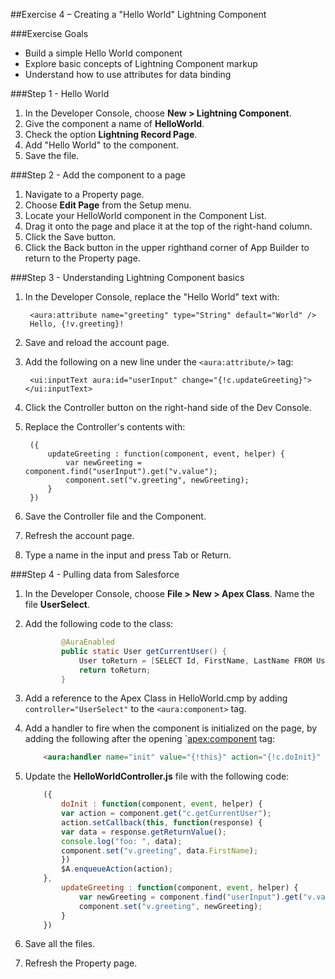 ##Exercise 4 – Creating a "Hello World" Lightning Component

###Exercise Goals

* Build a simple Hello World component
* Explore basic concepts of Lightning Component markup
* Understand how to use attributes for data binding

###Step 1 - Hello World

1. In the Developer Console, choose **New > Lightning Component**.
2. Give the component a name of **HelloWorld**.
3. Check the option **Lightning Record Page**.
4. Add "Hello World" to the component.
5. Save the file.

###Step 2 - Add the component to a page
1. Navigate to a Property page.
2. Choose **Edit Page** from the Setup menu.
3. Locate your HelloWorld component in the Component List.
4. Drag it onto the page and place it at the top of the right-hand column.
5. Click the Save button.
6. Click the Back button in the upper righthand corner of App Builder to return to the Property page.

###Step 3 - Understanding Lightning Component basics
1. In the Developer Console, replace the "Hello World" text with:

		<aura:attribute name="greeting" type="String" default="World" />
    	Hello, {!v.greeting}!

2. Save and reload the account page.
3. Add the following on a new line under the `<aura:attribute/>` tag:

		<ui:inputText aura:id="userInput" change="{!c.updateGreeting}"></ui:inputText>

4. Click the Controller button on the right-hand side of the Dev Console.
5. Replace the Controller's contents with:

		({
			updateGreeting : function(component, event, helper) {
				var newGreeting = component.find("userInput").get("v.value");
				component.set("v.greeting", newGreeting);
			}
		})

6. Save the Controller file and the Component.
7. Refresh the account page.
8. Type a name in the input and press Tab or Return.

###Step 4 - Pulling data from Salesforce
1. In the Developer Console, choose **File > New > Apex Class**. Name the file **UserSelect**.
2. Add the following code to the class:

	```java
		    @AuraEnabled
    		public static User getCurrentUser() {
        		User toReturn = [SELECT Id, FirstName, LastName FROM User WHERE Id = :UserInfo.getUserId() LIMIT 1];
        		return toReturn;
    		}
    ```
3. Add a reference to the Apex Class in HelloWorld.cmp by adding `controller="UserSelect"` to the `<aura:component>` tag.
4. Add a handler to fire when the component is initialized on the page, by adding the following after the opening `<apex:component> tag:
	```html
		<aura:handler name="init" value="{!this}" action="{!c.doInit}" />
	```
5. Update the **HelloWorldController.js** file with the following code:

	```js
		({
    		doInit : function(component, event, helper) {
        	var action = component.get("c.getCurrentUser");
        	action.setCallback(this, function(response) {
            var data = response.getReturnValue();
            console.log("foo: ", data);
            component.set("v.greeting", data.FirstName);
        	})
        	$A.enqueueAction(action);
    	},
			updateGreeting : function(component, event, helper) {
				var newGreeting = component.find("userInput").get("v.value");
        		component.set("v.greeting", newGreeting);
			}
		})
	```
		
6. Save all the files.
7. Refresh the Property page.
